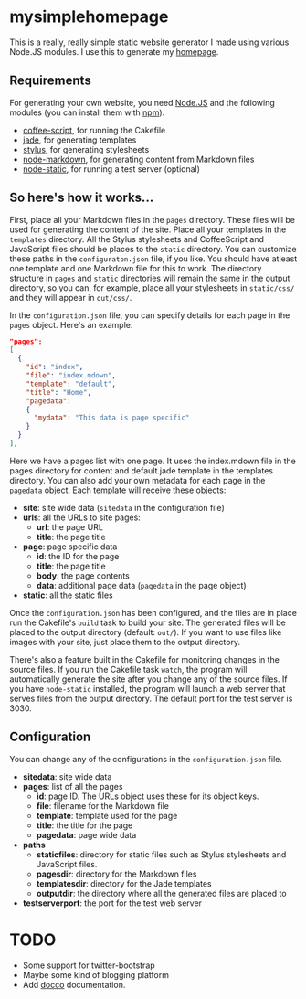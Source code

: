# mysimplehomepage

This is a really, really simple static website generator I made using various
Node.JS modules. I use this to generate my [homepage][].

## Requirements

For generating your own website, you need [Node.JS][nodejs] and the following
modules (you can install them with [npm][]).

* [coffee-script][], for running the Cakefile
* [jade][], for generating templates
* [stylus][], for generating stylesheets
* [node-markdown][], for generating content from Markdown files
* [node-static][], for running a test server (optional)

## So here's how it works...

First, place all your Markdown files in the `pages` directory. These files will
be used for generating the content of the site. Place all your templates in the
`templates` directory. All the Stylus stylesheets and CoffeeScript and
JavaScript files should be places to the `static` directory. You can customize
these paths in the `configuraton.json` file, if you like. You should have
atleast one template and one Markdown file for this to work. The directory
structure in `pages` and `static` directories will remain the same in the
output directory, so you can, for example, place all your stylesheets in
`static/css/` and they will appear in `out/css/`.

In the `configuration.json` file, you can specify details for each page in the
`pages` object. Here's an example:
```json
"pages":
[
  {
    "id": "index",
    "file": "index.mdown",
    "template": "default",
    "title": "Home",
    "pagedata":
    {
      "mydata": "This data is page specific"
    }
  }
],
```
Here we have a pages list with one page. It uses the index.mdown file in the
pages directory for content and default.jade template in the templates
directory. You can also add your own metadata for each page in the `pagedata`
object. Each template will receive these objects:

* **site**: site wide data (`sitedata` in the configuration file)
* **urls**: all the URLs to site pages:
  * **url**: the page URL
  * **title**: the page title
* **page**: page specific data
  * **id**: the ID for the page
  * **title**: the page title
  * **body**: the page contents
  * **data**: additional page data (`pagedata` in the page object)
* **static**: all the static files

Once the `configuration.json` has been configured, and the files are in place
run the Cakefile's `build` task to build your site. The generated files will be
placed to the output directory (default: `out/`).  If you want to use files
like images with your site, just place them to the output directory.

There's also a feature built in the Cakefile for monitoring changes in the
source files. If you run the Cakefile task `watch`, the program will
automatically generate the site after you change any of the source files. If
you have `node-static` installed, the program will launch a web server that
serves files from the output directory. The default port for the test server is
3030.

## Configuration

You can change any of the configurations in the `configuration.json` file.

* **sitedata**: site wide data
* **pages**: list of all the pages
  * **id**: page ID. The URLs object uses these for its object keys.
  * **file**: filename for the Markdown file
  * **template**: template used for the page
  * **title**: the title for the page
  * **pagedata**: page wide data
* **paths**
  * **staticfiles**: directory for static files such as Stylus stylesheets and
      JavaScript files.
  * **pagesdir**: directory for the Markdown files
  * **templatesdir**: directory for the Jade templates
  * **outputdir**: the directory where all the generated files are placed to
* **testserverport**: the port for the test web server

# TODO

* Some support for twitter-bootstrap
* Maybe some kind of blogging platform
* Add [docco][] documentation.

[homepage]: http://jkpl.lepovirta.org/
[nodejs]: http://nodejs.org/
[npm]: http://npmjs.org/
[coffee-script]: http://coffeescript.org/
[jade]: https://github.com/visionmedia/jade
[stylus]: https://github.com/learnboost/stylus
[node-markdown]: https://github.com/andris9/node-markdown
[node-static]: https://github.com/cloudhead/node-static
[docco]: http://jashkenas.github.com/docco/
